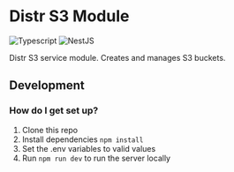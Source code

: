 # Distr S3 Module

![Typescript](https://img.shields.io/badge/language-typescript-blue)
![NestJS](https://img.shields.io/badge/framework-nest-red)

Distr S3 service module. 
Creates and manages S3 buckets.

## Development

### How do I get set up?

1. Clone this repo
2. Install dependencies `npm install`
3. Set the .env variables to valid values
3. Run `npm run dev` to run the server locally

